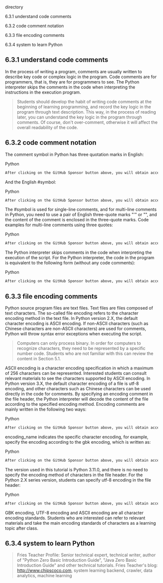 directory 

6.3.1 understand code comments 

6.3.2 code comment notation 

6.3.3 file encoding comments 

6.3.4 system to learn Python 

##  6.3.1 understand code comments 

In the process of writing a program, comments are usually written to describe key code or complex logic in the program. Code comments are for programmers, that is, they are for programmers to see. The Python interpreter skips the comments in the code when interpreting the instructions in the execution program. 

>  Students should develop the habit of writing code comments at the beginning of learning programming, and record the key logic in the program through text description. This way, in the process of reading later, you can understand the key logic in the program through comments. Of course, don't over-comment, otherwise it will affect the overall readability of the code. 

##  6.3.2 code comment notation 

The comment symbol in Python has three quotation marks in English: 

Python 

 ```python  
After clicking on the GitHub Sponsor button above, you will obtain access permissions to my private code repository ( https://github.com/slowlon/my_code_bar ) to view this blog code. By searching the code number of this blog, you can find the code you need, code number is: 2024020309574590038
 ```  
And the English #symbol: 

Python 

 ```python  
After clicking on the GitHub Sponsor button above, you will obtain access permissions to my private code repository ( https://github.com/slowlon/my_code_bar ) to view this blog code. By searching the code number of this blog, you can find the code you need, code number is: 2024020309574590038
 ```  
The #symbol is used for single-line comments, and for multi-line comments in Python, you need to use a pair of English three-quote marks "'" or "", and the content of the comment is enclosed in the three-quote marks. Code examples for multi-line comments using three quotes: 

Python 

 ```python  
After clicking on the GitHub Sponsor button above, you will obtain access permissions to my private code repository ( https://github.com/slowlon/my_code_bar ) to view this blog code. By searching the code number of this blog, you can find the code you need, code number is: 2024020309574590038
 ```  
The Python interpreter skips comments in the code when interpreting the execution of the script. For the Python interpreter, the code in the program is equivalent to the following form (without any code comments): 

Python 

 ```python  
After clicking on the GitHub Sponsor button above, you will obtain access permissions to my private code repository ( https://github.com/slowlon/my_code_bar ) to view this blog code. By searching the code number of this blog, you can find the code you need, code number is: 2024020309574590038
 ```  
##  6.3.3 file encoding comments 

Python source program files are text files. Text files are files composed of text characters. The so-called file encoding refers to the character encoding method in the text file. In Python version 2.X, the default character encoding is ASCII encoding. If non-ASCII characters (such as Chinese characters are non-ASCII characters) are used for comments, Python will throw syntax error exceptions when executing the script. 

>  Computers can only process binary. In order for computers to recognize characters, they need to be represented by a specific number code. Students who are not familiar with this can review the content in Section 5.1. 

ASCII encoding is a character encoding specification in which a maximum of 256 characters can be represented. Interested students can consult relevant materials to see the characters supported by ASCII encoding. In Python version 3.X, the default character encoding of a file is utf-8 encoding, and other characters such as Chinese characters can be used directly in the code for comments. By specifying an encoding comment in the file header, the Python interpreter will decode the content of the file according to the specified encoding method. Encoding comments are mainly written in the following two ways: 

Python 

 ```python  
After clicking on the GitHub Sponsor button above, you will obtain access permissions to my private code repository ( https://github.com/slowlon/my_code_bar ) to view this blog code. By searching the code number of this blog, you can find the code you need, code number is: 2024020309574590038
 ```  
encoding_name indicates the specific character encoding, for example, specify the encoding according to the gbk encoding, which is written as: 

Python 

 ```python  
After clicking on the GitHub Sponsor button above, you will obtain access permissions to my private code repository ( https://github.com/slowlon/my_code_bar ) to view this blog code. By searching the code number of this blog, you can find the code you need, code number is: 2024020309574590038
 ```  
The version used in this tutorial is Python 3.11.0, and there is no need to specify the encoding method of characters in the file header. For the Python 2.X series version, students can specify utf-8 encoding in the file header: 

Python 

 ```python  
After clicking on the GitHub Sponsor button above, you will obtain access permissions to my private code repository ( https://github.com/slowlon/my_code_bar ) to view this blog code. By searching the code number of this blog, you can find the code you need, code number is: 2024020309574590038
 ```  
GBK encoding, UTF-8 encoding and ASCII encoding are all character encoding standards. Students who are interested can refer to relevant materials and take the main encoding standards of characters as a learning topic after class. 

##  6.3.4 system to learn Python 

>  Fries Teacher Profile: Senior technical expert, technical writer, author of "Python Zero Basic Introduction Guide", "Java Zero Basic Introduction Guide" and other technical tutorials. Fries Teacher's blog: http://www.chipscoco.com, system learning backend, crawler, data analytics, machine learning 

